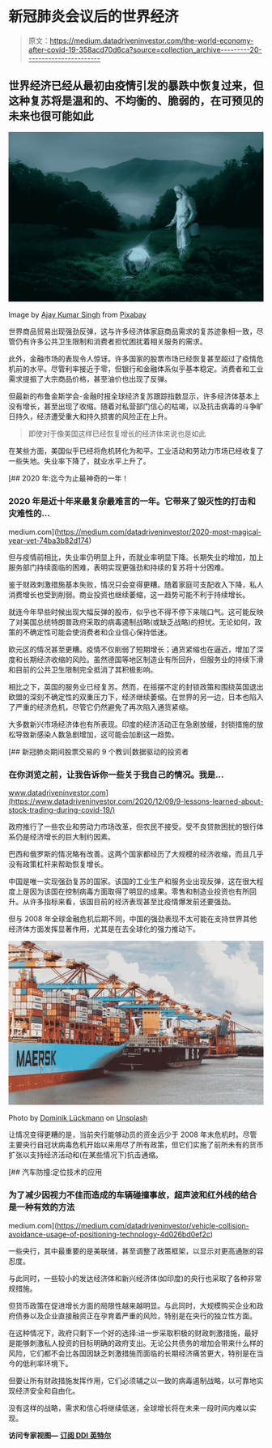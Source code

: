 # 新冠肺炎会议后的世界经济

> 原文：<https://medium.datadriveninvestor.com/the-world-economy-after-covid-19-358acd70d6ca?source=collection_archive---------20----------------------->

## 世界经济已经从最初由疫情引发的暴跌中恢复过来，但这种复苏将是温和的、不均衡的、脆弱的，在可预见的未来也很可能如此

![](img/de57dd70b238eee75379d601f47a6e56.png)

Image by [Ajay Kumar Singh](https://pixabay.com/users/jordan_singh-4343948/?utm_source=link-attribution&utm_medium=referral&utm_campaign=image&utm_content=5002341) from [Pixabay](https://pixabay.com/?utm_source=link-attribution&utm_medium=referral&utm_campaign=image&utm_content=5002341)

世界商品贸易出现强劲反弹，这与许多经济体家庭商品需求的复苏迹象相一致，尽管仍有许多公共卫生限制和消费者担忧困扰着相关服务的需求。

此外，金融市场的表现令人惊讶。许多国家的股票市场已经恢复甚至超过了疫情危机前的水平。尽管利率接近于零，但银行和金融体系似乎基本稳定。消费者和工业需求提振了大宗商品价格，甚至油价也出现了反弹。

但最新的布鲁金斯学会-金融时报全球经济复苏跟踪指数显示，许多经济体基本上没有增长，甚至出现了收缩。随着对私营部门信心的枯竭，以及抗击病毒的斗争旷日持久，经济遭受重大和持久损害的风险正在上升。

> 即使对于像美国这样已经恢复增长的经济体来说也是如此

在某些方面，美国似乎已经将危机转化为和平。工业活动和劳动力市场已经收复了一些失地。失业率下降了，就业水平上升了。

[](https://medium.com/datadriveninvestor/2020-most-magical-year-yet-74ba3b82d174) [## 2020 年:迄今为止最神奇的一年！

### 2020 年是近十年来最复杂最难言的一年。它带来了毁灭性的打击和灾难性的…

medium.com](https://medium.com/datadriveninvestor/2020-most-magical-year-yet-74ba3b82d174) 

但与疫情前相比，失业率仍明显上升，而就业率明显下降。长期失业的增加，加上服务部门持续面临的困难，表明实现更强劲和持续的复苏将十分困难。

鉴于财政刺激措施基本失败，情况只会变得更糟。随着家庭可支配收入下降，私人消费增长也受到削弱。商业投资也继续萎缩，这一趋势可能不利于持续增长。

就连今年早些时候出现大幅反弹的股市，似乎也不得不停下来喘口气。这可能反映了对美国总统特朗普政府采取的病毒遏制战略(或缺乏战略)的担忧。无论如何，政策的不确定性可能会使消费者和企业信心保持低迷。

欧元区的情况甚至更糟。疫情不仅削弱了短期增长；通货紧缩也在逼近，增加了深度和长期经济收缩的风险。虽然德国等地区制造业有所回升，但服务业的持续下滑和目前的公共卫生限制完全抵消了其积极影响。

相比之下，英国的服务业已经复苏。然而，在摇摆不定的封锁政策和围绕英国退出欧盟的深刻不确定性的双重压力下，经济继续萎缩。在世界的另一边，日本也陷入了严重的经济危机，尽管它仍然避免了再次陷入通货紧缩。

大多数新兴市场经济体也有所表现。印度的经济活动正在急剧放缓，封锁措施的放松导致新感染人数急剧增加，这可能会加剧这一趋势。

[](https://www.datadriveninvestor.com/2020/12/09/9-lessons-learned-about-stock-trading-during-covid-19/) [## 新冠肺炎期间股票交易的 9 个教训|数据驱动的投资者

### 在你浏览之前，让我告诉你一些关于我自己的情况。我是…

www.datadriveninvestor.com](https://www.datadriveninvestor.com/2020/12/09/9-lessons-learned-about-stock-trading-during-covid-19/) 

政府推行了一些农业和劳动力市场改革，但农民不接受。受不良贷款困扰的银行体系仍是经济增长的巨大制约因素。

巴西和俄罗斯的情况略有改善。这两个国家都经历了大规模的经济收缩，而且几乎没有政策杠杆来帮助恢复增长。

中国是唯一实现强劲复苏的国家。该国的工业生产和服务业出现反弹，这在很大程度上是因为该国在控制病毒方面取得了明显的成果。零售和制造业投资也有所回升。从许多指标来看，该国目前的经济表现甚至比疫情爆发前还要强劲。

但与 2008 年全球金融危机后期不同，中国的强劲表现不太可能在支持世界其他经济体方面发挥显著作用，尤其是在去全球化的强力推动下。

![](img/539e6b108547f8a5f3971b24c1b59c78.png)

Photo by [Dominik Lückmann](https://unsplash.com/@exdigy?utm_source=unsplash&utm_medium=referral&utm_content=creditCopyText) on [Unsplash](https://unsplash.com/s/photos/economy?utm_source=unsplash&utm_medium=referral&utm_content=creditCopyText)

让情况变得更糟的是，当前央行能够动员的资金远少于 2008 年末危机时。尽管主要央行自冠状病毒危机开始以来用尽了所有政策，但它们实施了前所未有的货币扩张以支持经济活动和(在某些情况下)抗击通缩。

[](https://medium.com/datadriveninvestor/vehicle-collision-avoidance-usage-of-positioning-technology-4d026bd0ef2c) [## 汽车防撞:定位技术的应用

### 为了减少因视力不佳而造成的车辆碰撞事故，超声波和红外线的结合是一种有效的方法

medium.com](https://medium.com/datadriveninvestor/vehicle-collision-avoidance-usage-of-positioning-technology-4d026bd0ef2c) 

一些央行，其中最重要的是美联储，甚至调整了政策框架，以显示对更高通胀的容忍度。

与此同时，一些较小的发达经济体和新兴经济体(如印度)的央行也采取了各种非常规措施。

但货币政策在促进增长方面的局限性越来越明显。与此同时，大规模购买企业和政府债券以及企业直接融资正在孕育着严重的风险，特别是在央行的独立性方面。

在这种情况下，政府只剩下一个好的选择:进一步采取积极的财政刺激措施，最好是能够刺激私人投资的目标明确的政府支出。无论公共债务的增加会带来什么样的风险，它们都不会比各国因缺乏刺激措施而面临的长期经济痛苦更大，特别是在当今的低利率环境下。

但要让所有财政措施发挥作用，它们必须辅之以一致的病毒遏制战略，以可靠地实现经济安全和自由化。

没有这样的战略，需求和信心将继续低迷，全球增长将在未来一段时间内难以实现。

**访问专家视图—** [**订阅 DDI 英特尔**](https://datadriveninvestor.com/ddi-intel)